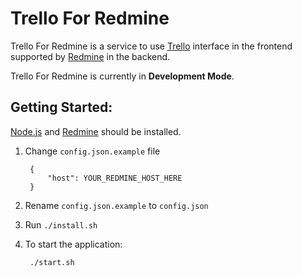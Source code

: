 Trello For Redmine
=========

Trello For Redmine is a service to use [Trello][tr] interface in the frontend supported by [Redmine][rm] in the backend.

Trello For Redmine is currently in **Development Mode**.

## Getting Started:

[Node.js][nj] and [Redmine][rm] should be installed.

1. Change `config.json.example` file

        {
            "host": YOUR_REDMINE_HOST_HERE
        }

2. Rename `config.json.example` to `config.json`

3. Run `./install.sh`

4. To start the application:

        ./start.sh

[tr]: https://trello.com/
[rm]: http://www.redmine.org/
[nj]: https://nodejs.org/en/